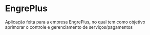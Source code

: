 # EngrePlus
 Aplicação feita para a empresa EngrePlus, no qual tem como objetivo aprimorar o controle e gerenciamento de serviços/pagamentos

